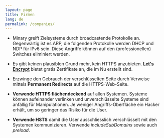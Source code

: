 ```yaml
---
layout: page
title: Firmen
lang: de
permalink: /companies/
---
```


  - Minary greift Zielsysteme durch broadcastende Protokolle an. Gegenwärtig ist es ARP, die folgenden Protokolle werden DHCP und NDP für IPv6 sein. Diese Angriffe können auf den (professionellen) Switches eliminiert werden. 

  - Es gibt keinen plausiblen Grund mehr, kein HTTPS anzubieten. **[Let's Encrypt](https://letsencrypt.org/)** bietet gratis Zertifikate an, die im Nu erstellt sind.
  
  - Erzwinge den Gebrauch der verschlüsselten Seite durch Verweise mittels **Permanent  Redirects** auf die HTTPS-Web-Seite.
  
  - **Verwende HTTPS flächendeckend** auf allen Systemen. Systeme können aufeinander verlinken und unverschlüsselte Systeme sind anfällig für Manipulationen. Je weniger Angriffs-Oberfläche ein Hacker erhält, um so geringer das Risiko für die User.
  
  - **Verwende HSTS** damit die User ausschliesslich verschlüsselt mit den Systemen kommunizieren. Verwende _includeSubDomains_ sowie auch _preload_.
  
  